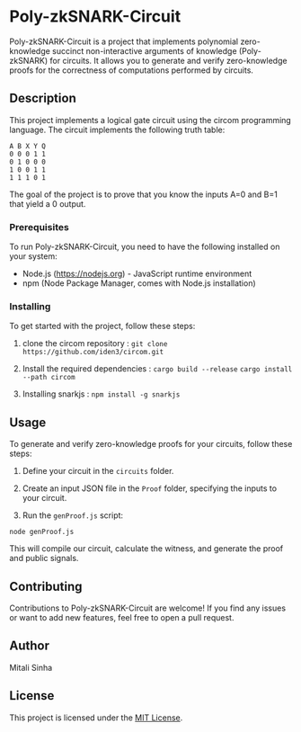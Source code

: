 # Poly-zkSNARK-Circuit

Poly-zkSNARK-Circuit is a project that implements polynomial zero-knowledge succinct non-interactive arguments of knowledge (Poly-zkSNARK) for circuits. It allows you to generate and verify zero-knowledge proofs for the correctness of computations performed by circuits.

## Description

This project implements a logical gate circuit using the circom programming language. The circuit implements the following truth table:

```
A B X Y Q
0 0 0 1 1
0 1 0 0 0
1 0 0 1 1
1 1 1 0 1
```

The goal of the project is to prove that you know the inputs A=0 and B=1 that yield a 0 output. 

### Prerequisites

To run Poly-zkSNARK-Circuit, you need to have the following installed on your system:

- Node.js (https://nodejs.org) - JavaScript runtime environment
- npm (Node Package Manager, comes with Node.js installation)


### Installing

To get started with the project, follow these steps:

1. clone the circom repository :
    `git clone https://github.com/iden3/circom.git`
   
2. Install the required dependencies :
   `cargo build --release`
   `cargo install --path circom`
   
3. Installing snarkjs :
   `npm install -g snarkjs`


## Usage

To generate and verify zero-knowledge proofs for your circuits, follow these steps:

1. Define your circuit in the `circuits` folder.

2. Create an input JSON file in the `Proof` folder, specifying the inputs to your circuit.

3. Run the `genProof.js` script:

`node genProof.js`

This will compile our circuit, calculate the witness, and generate the proof and public signals.


## Contributing

Contributions to Poly-zkSNARK-Circuit are welcome! If you find any issues or want to add new features, feel free to open a pull request. 

## Author

Mitali Sinha 


## License

This project is licensed under the [MIT License](https://github.com/Kayleexx/Poly-zkSNARK-Circuit/blob/main/LICENSE).


